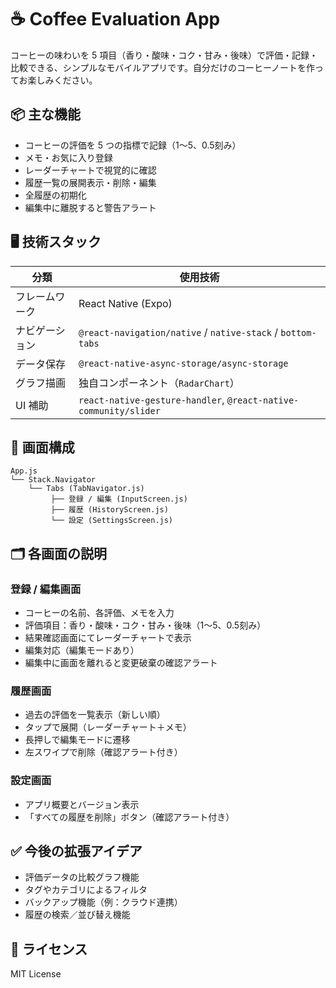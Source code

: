 # ☕ Coffee Evaluation App

コーヒーの味わいを 5 項目（香り・酸味・コク・甘み・後味）で評価・記録・比較できる、シンプルなモバイルアプリです。自分だけのコーヒーノートを作ってお楽しみください。

## 📦 主な機能

- コーヒーの評価を 5 つの指標で記録（1〜5、0.5刻み）
- メモ・お気に入り登録
- レーダーチャートで視覚的に確認
- 履歴一覧の展開表示・削除・編集
- 全履歴の初期化
- 編集中に離脱すると警告アラート

## 🖥 技術スタック

| 分類 | 使用技術 |
|------|----------|
| フレームワーク | React Native (Expo) |
| ナビゲーション | `@react-navigation/native` / `native-stack` / `bottom-tabs` |
| データ保存 | `@react-native-async-storage/async-storage` |
| グラフ描画 | 独自コンポーネント（`RadarChart`） |
| UI 補助 | `react-native-gesture-handler`, `@react-native-community/slider` |

## 🧭 画面構成

```
App.js
└── Stack.Navigator
    └── Tabs (TabNavigator.js)
         ├── 登録 / 編集 (InputScreen.js)
         ├── 履歴 (HistoryScreen.js)
         └── 設定 (SettingsScreen.js)
```

## 🗂 各画面の説明

### 登録 / 編集画面
- コーヒーの名前、各評価、メモを入力
- 評価項目：香り・酸味・コク・甘み・後味（1〜5、0.5刻み）
- 結果確認画面にてレーダーチャートで表示
- 編集対応（編集モードあり）
- 編集中に画面を離れると変更破棄の確認アラート

### 履歴画面
- 過去の評価を一覧表示（新しい順）
- タップで展開（レーダーチャート＋メモ）
- 長押しで編集モードに遷移
- 左スワイプで削除（確認アラート付き）

### 設定画面
- アプリ概要とバージョン表示
- 「すべての履歴を削除」ボタン（確認アラート付き）

## ✅ 今後の拡張アイデア

- 評価データの比較グラフ機能
- タグやカテゴリによるフィルタ
- バックアップ機能（例：クラウド連携）
- 履歴の検索／並び替え機能

## 📄 ライセンス

MIT License
